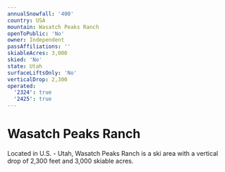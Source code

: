 ```yaml
---
annualSnowfall: '400'
country: USA
mountain: Wasatch Peaks Ranch
openToPublic: 'No'
owner: Independent
passAffiliations: ''
skiableAcres: 3,000
skied: 'No'
state: Utah
surfaceLiftsOnly: 'No'
verticalDrop: 2,300
operated:
  '2324': true
  '2425': true
---
```



# Wasatch Peaks Ranch

Located in U.S. - Utah, Wasatch Peaks Ranch is a ski area with a vertical drop of 2,300 feet and 3,000 skiable acres.
